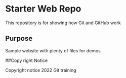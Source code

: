 # Starter Web Repo

This repository is for showing how Git and GitHub work

## Purpose

Sample website with plenty of files for demos

##Copy right Notice

Copyright notice 2022 Git training